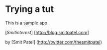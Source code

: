 # Trying a tut

This is a sample app.

[*Smitinterest*] [http://blog.smitpatel.com]

by [Smit Patel] (http://twitter.com/thesmitpatel)